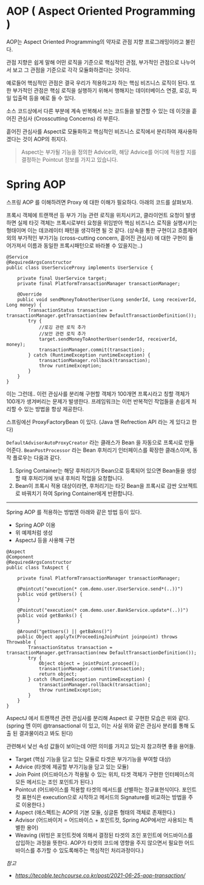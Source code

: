 # AOP ( Aspect Oriented Programming )

AOP는 Aspect Oriented Programming의 약자로 관점 지향 프로그래밍이라고 불린다. 

관점 지향은 쉽게 말해 어떤 로직을 기준으로 핵심적인 관점, 부가적인 관점으로 나누어서 보고 그 관점을 기준으로 각각 모듈화하겠다는 것이다.



예로들어 핵심적인 관점은 결국 우리가 적용하고자 하는 핵심 비즈니스 로직이 된다. 또한 부가적인 관점은 핵심 로직을 실행하기 위해서 행해지는 데이터베이스 연결, 로깅, 파일 입출력 등을 예로 들 수 있다.
 
소스 코드상에서 다른 부분에 계속 반복해서 쓰는 코드들을 발견할 수 있는 데 이것을 흩어진 관심사 (Crosscutting Concerns) 라 부른다. 

흩어진 관심사를 Aspect로 모듈화하고 핵심적인 비즈니스 로직에서 분리하여 재사용하겠다는 것이 AOP의 취지다.

> Aspect는 부가될 기능을 정의한 Advice와, 해당 Advice를 어디에 적용할 지를 결정하는 Pointcut 정보를 가지고 있습니다.


# Spring AOP

스프링 AOP 를 이해하려면 Proxy 에 대한 이해가 필요하다. 아래의 코드를 살펴보자.

프록시 객체에 트랜잭션 등 부가 기능 관련 로직을 위치시키고, 클라이언트 요청이 발생하면 실제 타깃 객체는 프록시로부터 요청을 위임받아 핵심 비즈니스 로직을 실행시키는 형태이며 이는 데코레이터 패턴을 생각하면 될 것 같다.
(상속을 통한 구현이고 흐름제어 외의 부가적인 부가기능 (cross-cutting concern, 흩어진 관심사) 에 대한 구현이 들어가져서 이름과 동일한 프록시패턴으로 바라볼 수 있을지는..)

```
@Service
@RequiredArgsConstructor
public class UserServiceProxy implements UserService {

    private final UserService target;
    private final PlatformTransactionManager transactionManager;

    @Override
    public void sendMoneyToAnotherUser(Long senderId, Long receiverId, Long money) {
        TransactionStatus transaction = transactionManager.getTransaction(new DefaultTransactionDefinition());
        try {
            //로깅 관련 로직 추가
            //보안 관련 로직 추가
            target.sendMoneyToAnotherUser(senderId, receiverId, money);
            transactionManager.commit(transaction);
        } catch (RuntimeException runtimeException) {
            transactionManager.rollback(transaction);
            throw runtimeException;
        }
    }
}
```

이는 그런데.. 이런 관심사를 분리해 구현할 객체가 100개면 프록시라고 칭할 객체가 100개가 생겨버리는 문제가 발생한다. 프레임워크는 이런 반복적인 작업들을 손쉽게 처리할 수 있는 방법을 항상 제공한다.

스프링에선 ProxyFactoryBean 이 있다. (Java 엔 Refrection API 라는 게 있다고 한다)

`DefaultAdvisorAutoProxyCreator` 라는 클래스가 Bean 을 자동으로 프록시로 만들어준다. `BeanPostProcessor` 라는 Bean 후처리기 인터페이스를 확장한 클래스이며, 동작 플로우는 다음과 같다.

1. Spring Container는 해당 후처리기가 Bean으로 등록되어 있으면 Bean들을 생성할 때 후처리기에 보내 후처리 작업을 요청합니다.
2. Bean이 프록시 적용 대상이라면, 후처리기는 타깃 Bean을 프록시로 감싼 오브젝트로 바꿔치기 하여 Spring Container에게 반환합니다.


---

Spring AOP 를 적용하는 방법엔 아래와 같은 방법 등이 있다.
- Spring AOP 이용
- 위 예제처럼 생성
- AspectJ 등을 사용해 구현


```
@Aspect
@Component
@RequiredArgsConstructor
public class TxAspect {

    private final PlatformTransactionManager transactionManager;

    @Pointcut("execution(* com.demo.user.UserService.send*(..))")
    public void getUsers() {
    }

    @Pointcut("execution(* com.demo.user.BankService.update*(..))")
    public void getBanks() {
    }

    @Around("getUsers() || getBakns()")
    public Object applyTx(ProceedingJoinPoint joinpoint) throws Throwable {
        TransactionStatus transaction = transactionManager.getTransaction(new DefaultTransactionDefinition());
        try {
            Object object = jointPoint.proceed();
            transactionManager.commit(transaction);
            return object;
        } catch (RuntimeException runtimeException) {
            transactionManager.rollback(transaction);
            throw runtimeException;
        }
    }
}
```

AspectJ 에서 트랜잭션 관련 관심사를 분리해 Aspect 로 구현한 모습은 위와 같다. (spring 엔 이미 @transactional 이 있고, 이는 사실 위와 같은 관심사 분리를 통해 도출 된 결과물이라고 봐도 된다)

관련해서 낯선 속성 값들이 보이는데 어떤 의미를 가지고 있는지 참고하면 좋을 용어들.


- Target (핵심 기능을 담고 있는 모듈로 타겟은 부가기능을 부여할 대상)
- Advice (타겟에 제공할 부가기능을 담고 있는 모듈)
- Join Point (어드바이스가 적용될 수 있는 위치, 타겟 객체가 구현한 인터페이스의 모든 메서드는 조인 포인트가 된다.)
- Pointcut (어드바이스를 적용할 타겟의 메서드를 선별하는 정규표현식이다. 포인트컷 표현식은 execution으로 시작하고 메서드의 Signature를 비교하는 방법을 주로 이용한다.)
- Aspect (애스펙트는 AOP의 기본 모듈, 싱글톤 형태의 객체로 존재한다.)
- Advisor (어드바이저 = 어드바이스 + 포인트컷, Spring AOP에서만 사용되는 특별한 용어)
- Weaving (위빙은 포인트컷에 의해서 결정된 타겟의 조인 포인트에 어드바이스를 삽입하는 과정을 뜻한다. AOP가 타겟의 코드에 영향을 주지 않으면서 필요한 어드바이스를 추가할 수 있도록해주는 핵심적인 처리과정이다.)



_참고_
- _https://tecoble.techcourse.co.kr/post/2021-06-25-aop-transaction/_
